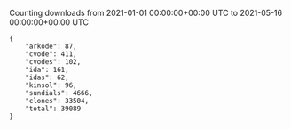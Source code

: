 
Counting downloads from 2021-01-01 00:00:00+00:00 UTC to 2021-05-16 00:00:00+00:00 UTC

```
{
    "arkode": 87,
    "cvode": 411,
    "cvodes": 102,
    "ida": 161,
    "idas": 62,
    "kinsol": 96,
    "sundials": 4666,
    "clones": 33504,
    "total": 39089
}
```
